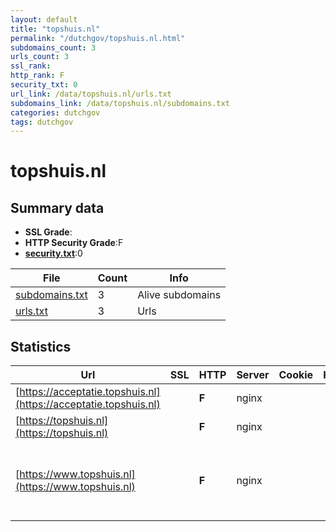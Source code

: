 ```yaml
---
layout: default
title: "topshuis.nl"
permalink: "/dutchgov/topshuis.nl.html"
subdomains_count: 3
urls_count: 3
ssl_rank: 
http_rank: F
security_txt: 0
url_link: /data/topshuis.nl/urls.txt
subdomains_link: /data/topshuis.nl/subdomains.txt
categories: dutchgov
tags: dutchgov
---
```



# topshuis.nl
## Summary data


 - **SSL Grade**:
 - **HTTP Security Grade**:F
 - **[security.txt](https://www.digitaleoverheid.nl/nieuws/standaard-security-txt-nu-verplicht-voor-overheid/)**:0


| File       | Count | Info |
|------------|-------|------|
|[subdomains.txt](/DutchGovScope/data/topshuis.nl/subdomains.txt)|3|Alive subdomains|
|[urls.txt](/DutchGovScope/data/topshuis.nl/urls.txt)|3|Urls|


## Statistics


| Url | SSL | HTTP | Server | Cookie | HSTS | CORS | CTO | CSP | XFO | XXP | RP |FP| Tech |Title |
|--------|-------|-------|------|------|------|------|------|------|------|------|------|------|------|------|
|[https://acceptatie.topshuis.nl](https://acceptatie.topshuis.nl)| | **F**|nginx| | | | | | | | :white_check_mark: | |Nginx|Topshuis | Meeti...|
|[https://topshuis.nl](https://topshuis.nl)| | **F**|nginx| | | | | | | | :white_check_mark: | |Nginx||
|[https://www.topshuis.nl](https://www.topshuis.nl)| | **F**|nginx| | | | | | | | :white_check_mark: | |Google Tag Manager MySQL Nginx PHP WordPress:6.7.2 Yoast SEO:24.6|Topshuis | Meeti...|


